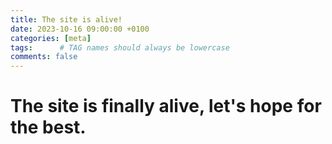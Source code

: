 ```yaml
---
title: The site is alive!
date: 2023-10-16 09:00:00 +0100
categories: [meta]
tags:      # TAG names should always be lowercase
comments: false
---
```




# The site is finally alive, let's hope for the best.